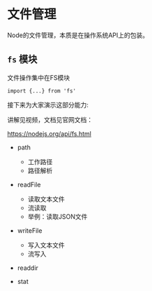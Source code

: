# 文件管理



Node的文件管理，本质是在操作系统API上的包装。 



## `fs` 模块



文件操作集中在FS模块

```tsx
import {...} from 'fs'
```



接下来为大家演示这部分能力:

讲解见视频，文档见官网文档：

https://nodejs.org/api/fs.html

- path

  - 工作路径
  - 路径解析

- readFile

  - 读取文本文件
  - 流读取
  - 举例：读取JSON文件

- writeFile

  - 写入文本文件
  - 流写入

- readdir

- stat

  